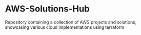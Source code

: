 # AWS-Solutions-Hub
Repository containing a collection of AWS projects and solutions, showcasing various cloud implementations using terraform
